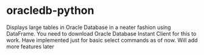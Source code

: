 # oracledb-python
Displays large tables in Oracle Database in a neater fashion using DataFrame. 
You need to download Oracle Database Instant Client for this to work. 
Have implemented just for basic select commands as of now. Will add more features later
